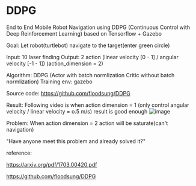 # DDPG

End to End Mobile Robot Navigation using DDPG 
(Continuous Control with Deep Reinforcement Learning) based on Tensorflow + Gazebo

Goal: Let robot(turtlebot) navigate to the target(enter green circle)

Input: 10 laser finding
Output: 2 action (linear velocity [0 - 1] / angular velocity [-1 - 1]) (action_dimension = 2)

Algorithm: DDPG (Actor with batch normlization Critic without batch normlization)
Training env: gazebo

Source code: https://github.com/floodsung/DDPG

Result:
Following video is when action dimension = 1 (only control angular velocity / linear velocity = o.5 m/s)
result is good enough
![image](https://github.com/m5823779/DDPG/blob/master/github.gif)


Problem:
When action dimension = 2
action will be saturate(can't navigation)


"Have anyone meet this problem and already solved it?"




reference:

https://arxiv.org/pdf/1703.00420.pdf

https://github.com/floodsung/DDPG
